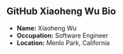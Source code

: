 ## GitHub Xiaoheng Wu Bio

- **Name:** Xiaoheng Wu
- **Occupation:** Software Engineer
- **Location:** Menlo Park, California
